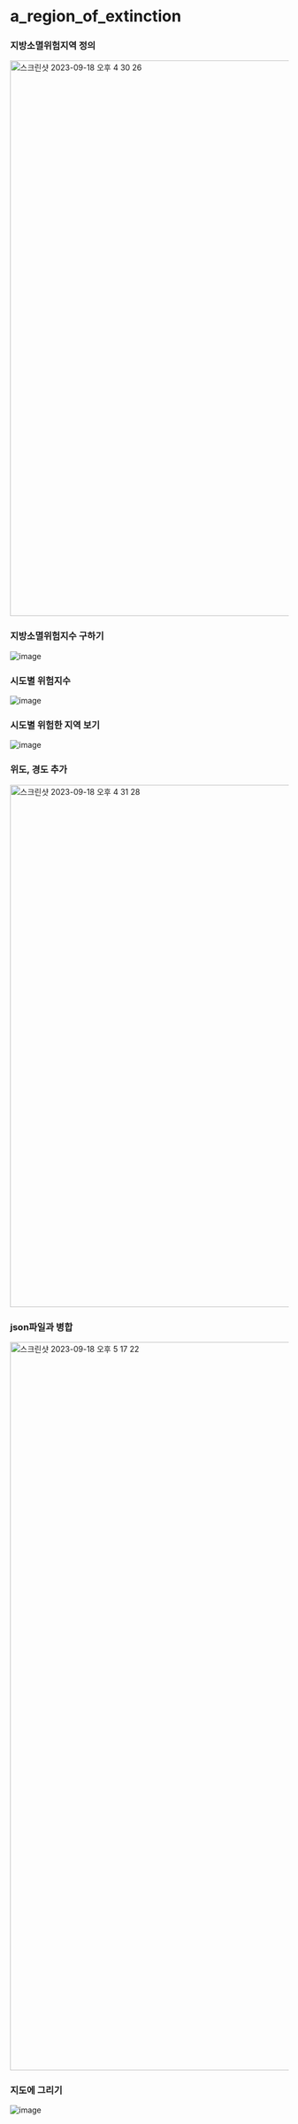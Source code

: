 # a_region_of_extinction

### 지방소멸위험지역 정의 
<img width="1003" alt="스크린샷 2023-09-18 오후 4 30 26" src="https://github.com/purin96/a_region_of_extinction/assets/121744538/e19abc0e-ed8f-4f6b-898b-af279f11ed29">

### 지방소멸위험지수 구하기
![image](https://github.com/purin96/a_region_of_extinction/assets/121744538/cd16009a-0966-442f-8f10-9afbffa02b7b)

### 시도별 위험지수
![image](https://github.com/purin96/a_region_of_extinction/assets/121744538/0e07cf1d-cfd6-407d-ba98-f0e26064d7fb)

### 시도별 위험한 지역 보기
![image](https://github.com/purin96/a_region_of_extinction/assets/121744538/6c1d089c-c70c-40e1-af84-bcbf3709c103)

### 위도, 경도 추가
<img width="943" alt="스크린샷 2023-09-18 오후 4 31 28" src="https://github.com/purin96/a_region_of_extinction/assets/121744538/6e60163d-0280-41fd-9a02-52b02fa52059">

### json파일과 병합
<img width="1315" alt="스크린샷 2023-09-18 오후 5 17 22" src="https://github.com/purin96/a_region_of_extinction/assets/121744538/661b1137-9877-41f3-aae0-41f59e9d6ed5">

### 지도에 그리기
![image](https://github.com/purin96/a_region_of_extinction/assets/121744538/c5f8f068-cc40-48d3-928a-665767926c55)

